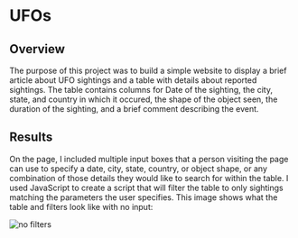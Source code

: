 # UFOs

## Overview

The purpose of this project was to build a simple website to display a brief article about UFO sightings and a table with details about reported sightings.  The table contains columns for Date of the sighting, the city, state, and country in which it occured, the shape of the object seen, the duration of the sighting, and a brief comment describing the event.  

## Results

On the page, I included multiple input boxes that a person visiting the page can use to specify a date, city, state, country, or object shape, or any combination of those details they would like to search for within the table.  I used JavaScript to create a script that will filter the table to only sightings matching the parameters the user specifies.  This image shows what the table and filters look like with no input:

![no filters]("resources/no_filters.png")

